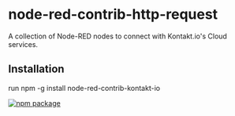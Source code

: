 # node-red-contrib-http-request
A collection of Node-RED nodes to connect with Kontakt.io's Cloud services.

## Installation
run npm -g install node-red-contrib-kontakt-io

[![npm package](https://nodei.co/npm/node-red-contrib-kontakt-io.png?downloads=true&downloadRank=true&stars=true)](https://nodei.co/npm/node-red-contrib-kontakt-io/)
